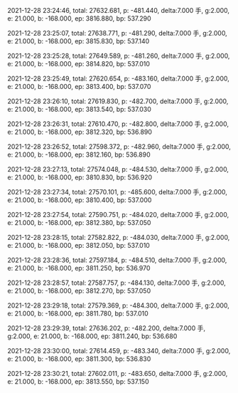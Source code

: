 2021-12-28 23:24:46, total: 27632.681, p: -481.440, delta:7.000 手, g:2.000, e: 21.000, b: -168.000, ep: 3816.880, bp: 537.290

2021-12-28 23:25:07, total: 27638.771, p: -481.290, delta:7.000 手, g:2.000, e: 21.000, b: -168.000, ep: 3815.830, bp: 537.140

2021-12-28 23:25:28, total: 27649.589, p: -481.260, delta:7.000 手, g:2.000, e: 21.000, b: -168.000, ep: 3814.820, bp: 537.010

2021-12-28 23:25:49, total: 27620.654, p: -483.160, delta:7.000 手, g:2.000, e: 21.000, b: -168.000, ep: 3813.400, bp: 537.070

2021-12-28 23:26:10, total: 27619.830, p: -482.700, delta:7.000 手, g:2.000, e: 21.000, b: -168.000, ep: 3813.540, bp: 537.030

2021-12-28 23:26:31, total: 27610.470, p: -482.800, delta:7.000 手, g:2.000, e: 21.000, b: -168.000, ep: 3812.320, bp: 536.890

2021-12-28 23:26:52, total: 27598.372, p: -482.960, delta:7.000 手, g:2.000, e: 21.000, b: -168.000, ep: 3812.160, bp: 536.890

2021-12-28 23:27:13, total: 27574.048, p: -484.530, delta:7.000 手, g:2.000, e: 21.000, b: -168.000, ep: 3810.830, bp: 536.920

2021-12-28 23:27:34, total: 27570.101, p: -485.600, delta:7.000 手, g:2.000, e: 21.000, b: -168.000, ep: 3810.400, bp: 537.000

2021-12-28 23:27:54, total: 27590.751, p: -484.020, delta:7.000 手, g:2.000, e: 21.000, b: -168.000, ep: 3812.380, bp: 537.050

2021-12-28 23:28:15, total: 27582.822, p: -484.030, delta:7.000 手, g:2.000, e: 21.000, b: -168.000, ep: 3812.050, bp: 537.010

2021-12-28 23:28:36, total: 27597.184, p: -484.510, delta:7.000 手, g:2.000, e: 21.000, b: -168.000, ep: 3811.250, bp: 536.970

2021-12-28 23:28:57, total: 27587.757, p: -484.130, delta:7.000 手, g:2.000, e: 21.000, b: -168.000, ep: 3812.270, bp: 537.050

2021-12-28 23:29:18, total: 27579.369, p: -484.300, delta:7.000 手, g:2.000, e: 21.000, b: -168.000, ep: 3811.780, bp: 537.010

2021-12-28 23:29:39, total: 27636.202, p: -482.200, delta:7.000 手, g:2.000, e: 21.000, b: -168.000, ep: 3811.240, bp: 536.680

2021-12-28 23:30:00, total: 27614.459, p: -483.340, delta:7.000 手, g:2.000, e: 21.000, b: -168.000, ep: 3811.300, bp: 536.830

2021-12-28 23:30:21, total: 27602.011, p: -483.650, delta:7.000 手, g:2.000, e: 21.000, b: -168.000, ep: 3813.550, bp: 537.150